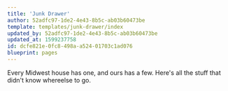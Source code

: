 ```yaml
---
title: 'Junk Drawer'
author: 52adfc97-1de2-4e43-8b5c-ab03b60473be
template: templates/junk-drawer/index
updated_by: 52adfc97-1de2-4e43-8b5c-ab03b60473be
updated_at: 1599237758
id: dcfe821e-0fc8-498a-a524-01703c1ad076
blueprint: pages
---
```

Every Midwest house has one, and ours has a few. Here's all the stuff that didn't know whereelse to go.
